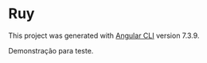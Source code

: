 # Ruy

This project was generated with [Angular CLI](https://github.com/angular/angular-cli) version 7.3.9.

Demonstração para teste.
